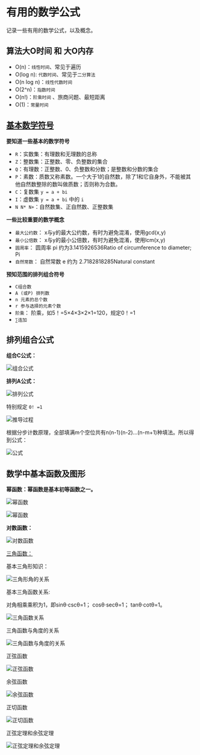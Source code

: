 # 有用的数学公式

记录一些有用的数学公式，以及概念。

## 算法大O时间 和 大O内存

- O(n)：`线性时间`、常见于遍历
- O(log n): `代数时间`、常见于`二分算法`
- O(n log n)：`线性代数时间`
- O(2^n)：`指数时间`
- O(n!)：`阶乘时间` 、旅商问题、最短距离
- O(1)：`常量时间`

## [基本数学符号](https://baike.baidu.com/item/%E6%95%B0%E5%AD%A6%E7%AC%A6%E5%8F%B7/685756?fr=aladdin)

**要知道一些基本的数学符号**

- `R`：实数集：有理数和无理数的总称
- `Z`：整数集：正整数、零、负整数的集合
- `Q`：有理数：正整数、0、负整数和分数；是整数和分数的集合
- `P`：素数：质数又称素数。一个大于1的自然数，除了1和它自身外，不能被其他自然数整除的数叫做质数；否则称为合数。
- `C`：复数集 `y = a + bi`
- `I`：虚数集 `y = a + bi` 中的 `i`
- `N N* N+`：自然数集、正自然数、正整数集
  
**一些比较重要的数学概念**

- `最大公约数`： x与y的最大公约数，有时为避免混淆，使用gcd(x,y)
- `最小公倍数`： x与y的最小公倍数，有时为避免混淆，使用lcm(x,y)
- `圆周率`： 圆周率 pi 约为3.1415926536Ratio of circumference to diameter; Pi
- `自然常数`： 自然常数 e 约为 2.7182818285Natural constant

**预知范围的排列组合符号**

- `C组合数`
- `A (或P) 排列数`
- `n 元素的总个数`
- `r 参与选择的元素个数`
- `阶乘`： 阶乘，如5！=5×4×3×2×1=120，规定0！=1
- `∑连加`

## 排列组合公式

**组合C公式：**

![组合公式](https://bkimg.cdn.bcebos.com/pic/279759ee3d6d55fb34fde7ec66224f4a21a4ddc5)

**排列A公式：**

![排列公式](https://bkimg.cdn.bcebos.com/pic/9213b07eca806538127faa2098dda144ad34826f)

特别规定 `0! =1`

![推导过程](https://bkimg.cdn.bcebos.com/pic/9e3df8dcd100baa16fa4618c4810b912c8fc2e78?x-bce-process=image/resize,m_lfit,w_250,h_250,limit_1)

根据分步计数原理，全部填满m个空位共有n(n-1)(n-2)…(n-m+1)种填法。所以得到公式：

![公式](https://bkimg.cdn.bcebos.com/pic/fcfaaf51f3deb48fe64e8de9ff1f3a292df578e5)

## 数学中基本函数及图形

**幂函数：幂函数是基本初等函数之一。**

![幂函数](https://bkimg.cdn.bcebos.com/pic/b21bb051f81986184cd0526340ed2e738ad4e646?x-bce-process=image/crop,x_0,y_0,w_488,h_322/watermark,g_7,image_d2F0ZXIvYmFpa2U4MA==,xp_5,yp_5)

![幂函数](https://bkimg.cdn.bcebos.com/pic/8b13632762d0f703115c035202fa513d2797c556?x-bce-process=image/crop,x_0,y_0,w_706,h_466/watermark,g_7,image_d2F0ZXIvYmFpa2U5Mg==,xp_5,yp_5)

**对数函数：**

![对数函数](https://bkimg.cdn.bcebos.com/pic/b8014a90f603738d0e94646db11bb051f919eca7?x-bce-process=image/watermark,g_7,image_d2F0ZXIvYmFpa2UxMTY=,xp_5,yp_5)

[三角函数：](https://baike.baidu.com/item/%E4%B8%89%E8%A7%92%E5%87%BD%E6%95%B0/1652457)

基本三角形知识：

![三角形角的关系](https://bkimg.cdn.bcebos.com/pic/9825bc315c6034a8eb16696fc81349540823766c?x-bce-process=image/resize,m_lfit,w_268,limit_1)

基本三角函数关系:

对角相乘乘积为1，即sinθ·cscθ=1； cosθ·secθ=1； tanθ·cotθ=1。

![三角函数关系](https://bkimg.cdn.bcebos.com/pic/9e3df8dcd100baa14f294a4c4d10b912c8fc2e3b?x-bce-process=image/watermark,g_7,image_d2F0ZXIvYmFpa2U3Mg==,xp_5,yp_5)

三角函数与角度的关系

![三角函数与角度的关系](https://bkimg.cdn.bcebos.com/pic/a2cc7cd98d1001e96aed3a2cb50e7bec54e7973b?x-bce-process=image/watermark,g_7,image_d2F0ZXIvYmFpa2UyMjA=,xp_5,yp_5)

正弦函数

![正弦函数](https://bkimg.cdn.bcebos.com/pic/960a304e251f95ca9914cdb5cf177f3e660952cb?x-bce-process=image/watermark,g_7,image_d2F0ZXIvYmFpa2U4MA==,xp_5,yp_5)

余弦函数

![余弦函数](https://bkimg.cdn.bcebos.com/pic/0eb30f2442a7d93385e25f6da34bd11373f00161?x-bce-process=image/watermark,g_7,image_d2F0ZXIvYmFpa2U4MA==,xp_5,yp_5)

正切函数

![正切函数](https://bkimg.cdn.bcebos.com/pic/54fbb2fb43166d22324e9954442309f79052d231?x-bce-process=image/watermark,g_7,image_d2F0ZXIvYmFpa2U4MA==,xp_5,yp_5)

正弦定理和余弦定理

![正弦定理和余弦定理](https://bkimg.cdn.bcebos.com/pic/b21bb051f819861884fd890d4ded2e738ad4e685?x-bce-process=image/watermark,g_7,image_d2F0ZXIvYmFpa2U4MA==,xp_5,yp_5)